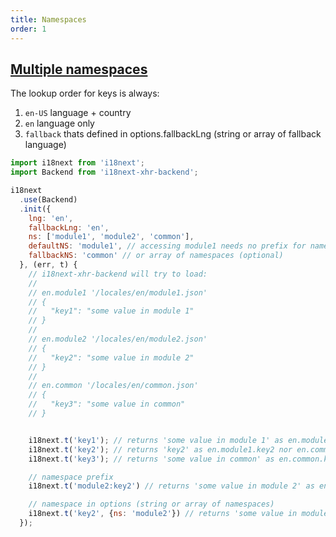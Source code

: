 ```yaml
---
title: Namespaces
order: 1
---
```


<a name="namespaces"></a>
## [Multiple namespaces](#namespaces)

The lookup order for keys is always:

1) `en-US` language + country
2) `en` language only
3) `fallback` thats defined in options.fallbackLng (string or array of fallback language)

```js
import i18next from 'i18next';
import Backend from 'i18next-xhr-backend';

i18next
  .use(Backend)
  .init({
    lng: 'en',
    fallbackLng: 'en',
    ns: ['module1', 'module2', 'common'],
    defaultNS: 'module1', // accessing module1 needs no prefix for namespace
    fallbackNS: 'common' // or array of namespaces (optional)
  }, (err, t) {
    // i18next-xhr-backend will try to load:
    //
    // en.module1 '/locales/en/module1.json'
    // {
    //   "key1": "some value in module 1"
    // }
    //
    // en.module2 '/locales/en/module2.json'
    // {
    //   "key2": "some value in module 2"
    // }
    //
    // en.common '/locales/en/common.json'
    // {
    //   "key3": "some value in common"
    // }


    i18next.t('key1'); // returns 'some value in module 1' as en.module1.key1 exists
    i18next.t('key2'); // returns 'key2' as en.module1.key2 nor en.common.key2 do exists
    i18next.t('key3'); // returns 'some value in common' as en.common.key3 exists

    // namespace prefix
    i18next.t('module2:key2') // returns 'some value in module 2' as en.module2.key2 exists

    // namespace in options (string or array of namespaces)
    i18next.t('key2', {ns: 'module2'}) // returns 'some value in module 2' as en.module2.key2 exists
  });
```
